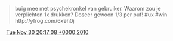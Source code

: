 > buig mee met psychekronkel van gebruiker\. Waarom zou je verplichten 1x drukken? Doseer gewoon 1/3 per puf\! \#ux \#win http://yfrog\.com/6x9h0j

<img src="../../media/tweet.ico" width="12" /> [Tue Nov 30 20:17:08 +0000 2010](https://twitter.com/DromerDenker/status/9702489108512769)